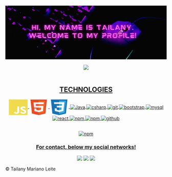  <p align="center">
    <img src="Capa .png" alt=""/>
</p>




 <div align="center">
   <a href="https://github.com/Tailany24">
  <img height="200em" src="https://github-readme-stats.vercel.app/api/top-langs/?username=Tailany24&layout=compact&langs_count=6&theme=radical"/>
</div>



<div align="center" style="display: inline_block"><br>

 ## TECHNOLOGIES

 
  <img align="center" alt="Js" height="50" width="60" src="https://raw.githubusercontent.com/devicons/devicon/master/icons/javascript/javascript-plain.svg">
  <img align="center" alt="HTML" height="50" width="60" src="https://raw.githubusercontent.com/devicons/devicon/master/icons/html5/html5-original.svg">
  <img align="center" alt="CSS" height="50" width="60" src="https://raw.githubusercontent.com/devicons/devicon/master/icons/css3/css3-original.svg">
  <img align="center" alt="Java" height="50" width="60" src="https://cdn.jsdelivr.net/gh/devicons/devicon/icons/java/java-original-wordmark.svg" />
  <img align="center" alt="csharp" height="50" width="60" src="https://cdn.jsdelivr.net/gh/devicons/devicon@latest/icons/csharp/csharp-original.svg" />
  <img align="center" alt="git" height="50" width="60" src="https://cdn.jsdelivr.net/gh/devicons/devicon@latest/icons/git/git-plain-wordmark.svg" />
  <img align="center" alt="bootstrap" height="50" width="60" src="https://cdn.jsdelivr.net/gh/devicons/devicon@latest/icons/bootstrap/bootstrap-original.svg" />
	 <img align="center" alt="mysql" height="50" width="60" src="https://cdn.jsdelivr.net/gh/devicons/devicon@latest/icons/mysql/mysql-original-wordmark.svg" />
	 <img align="center" alt="react" height="50" width="60" src="https://cdn.jsdelivr.net/gh/devicons/devicon@latest/icons/react/react-original-wordmark.svg" />
	 <img align="center" alt="npm" height="50" width="60" src="https://cdn.jsdelivr.net/gh/devicons/devicon@latest/icons/npm/npm-original-wordmark.svg"/>
  <img align="center" alt="npm" height="50" width="60" src="https://cdn.jsdelivr.net/gh/devicons/devicon@latest/icons/nextjs/nextjs-original.svg" />
  <img align="center" alt="github" height="50" width="60" src="https://cdn.jsdelivr.net/gh/devicons/devicon@latest/icons/github/github-original-wordmark.svg" />
  
         
          

</div>


## 

<div align="center">	
<a href="https://portfolio-amber-five-47.vercel.app/" target="_blank"><img align="center" alt="npm" height="80" width="80" src="https://github.com/user-attachments/assets/34e5dcca-cc6a-4d47-864a-6fa52a2b67d8" target="_blank" >

</div>


<h3 align="center"> For contact, below my social networks!</h3>
 
<div align="center"> 
  <a href="https://www.youtube.com/channel/UCvOrorrMhyeBEoyJtG_0SXg" target="_blank"><img src="https://img.shields.io/badge/YouTube-E6007A?style=for-the-badge&logo=youtube&logoColor=white" target="_blank"></a>
  <a href = "mailto:tailany.leite@gmail.com"><img src="https://img.shields.io/badge/-Gmail-7D4698?style=for-the-badge&logo=gmail&logoColor=white" target="_blank"></a>
  <a href="https://www.linkedin.com/in/tailany" target="_blank"><img src="https://img.shields.io/badge/-Linkedin-7D00FF?style=for-the-badge&logo=linkedin&logoColor=white" target="_blank"></a>
</div>

	
© Tailany Mariano Leite
